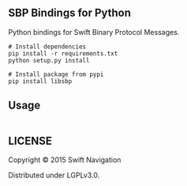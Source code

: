 ## SBP Bindings for Python

Python bindings for Swift Binary Protocol Messages.

```shell
# Install dependencies
pip install -r requirements.txt
python setup.py install

# Install package from pypi
pip install libsbp
```

## Usage

```python
```

## LICENSE

Copyright © 2015 Swift Navigation

Distributed under LGPLv3.0.
